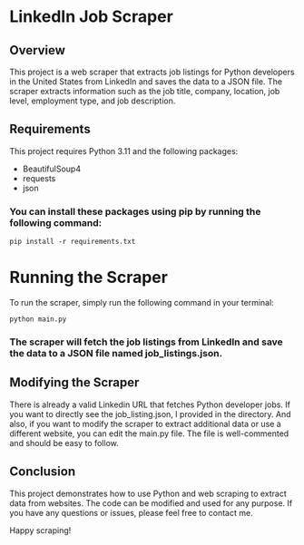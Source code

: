 # **LinkedIn Job Scraper**

## Overview
This project is a web scraper that extracts job listings for Python developers in the United States from LinkedIn and saves the data to a JSON file.
The scraper extracts information such as the job title, company, location, job level, employment type, and job description.

## Requirements
This project requires Python 3.11 and the following packages:

- BeautifulSoup4
- requests
- json

 ### You can install these packages using pip by running the following command:
`pip install -r requirements.txt`

# Running the Scraper
To run the scraper, simply run the following command in your terminal:

`python main.py`


### The scraper will fetch the job listings from LinkedIn and save the data to a JSON file named job_listings.json.


## Modifying the Scraper
There is already a valid Linkedin URL that fetches Python developer jobs. If you want to directly see the job_listing.json, I provided in the directory.
And also, if you want to modify the scraper to extract additional data or use a different website, you can edit the main.py file. 
The file is well-commented and should be easy to follow.

## Conclusion
This project demonstrates how to use Python and web scraping to extract data from websites. The code can be modified and used for any purpose. If you have any questions or issues, please feel free to contact me.

Happy scraping!
